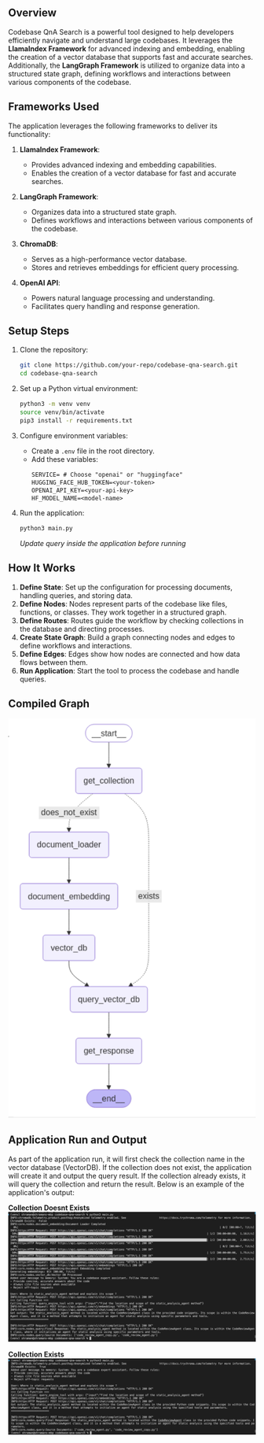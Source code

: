 ## Overview
Codebase QnA Search is a powerful tool designed to help developers efficiently navigate and understand large codebases. It leverages the **LlamaIndex Framework** for advanced indexing and embedding, enabling the creation of a vector database that supports fast and accurate searches. Additionally, the **LangGraph Framework** is utilized to organize data into a structured state graph, defining workflows and interactions between various components of the codebase.

## Frameworks Used
The application leverages the following frameworks to deliver its functionality:

1. **LlamaIndex Framework**:
    - Provides advanced indexing and embedding capabilities.
    - Enables the creation of a vector database for fast and accurate searches.

2. **LangGraph Framework**:
    - Organizes data into a structured state graph.
    - Defines workflows and interactions between various components of the codebase.

3. **ChromaDB**:
    - Serves as a high-performance vector database.
    - Stores and retrieves embeddings for efficient query processing.

4. **OpenAI API**:
    - Powers natural language processing and understanding.
    - Facilitates query handling and response generation.

## Setup Steps
1. Clone the repository:
    ```bash
    git clone https://github.com/your-repo/codebase-qna-search.git
    cd codebase-qna-search
    ```

2. Set up a Python virtual environment:
    ```bash
    python3 -m venv venv
    source venv/bin/activate
    pip3 install -r requirements.txt 
    ```

3. Configure environment variables:
    - Create a `.env` file in the root directory.
    - Add these variables:
      ```
      SERVICE= # Choose "openai" or "huggingface"
      HUGGING_FACE_HUB_TOKEN=<your-token>
      OPENAI_API_KEY=<your-api-key>
      HF_MODEL_NAME=<model-name>
      ```

4. Run the application:
    ```bash
    python3 main.py
    ```
    *Update query inside the application before running*

## How It Works
1. **Define State**: Set up the configuration for processing documents, handling queries, and storing data.
2. **Define Nodes**: Nodes represent parts of the codebase like files, functions, or classes. They work together in a structured graph.
3. **Define Routes**: Routes guide the workflow by checking collections in the database and directing processes.
4. **Create State Graph**: Build a graph connecting nodes and edges to define workflows and interactions.
5. **Define Edges**: Edges show how nodes are connected and how data flows between them.
6. **Run Application**: Start the tool to process the codebase and handle queries.

## Compiled Graph
![Compiled Graph](docs/compiled_graph.png)

## Application Run and Output
As part of the application run, it will first check the collection name in the vector database (VectorDB). If the collection does not exist, the application will create it and output the query result. If the collection already exists, it will query the collection and return the result. Below is an example of the application's output:

**Collection Doesnt Exists**
![Collection Exists](docs/exists.png)

**Collection Exists**
![Collection Exists](docs/doesnotExists.png)




